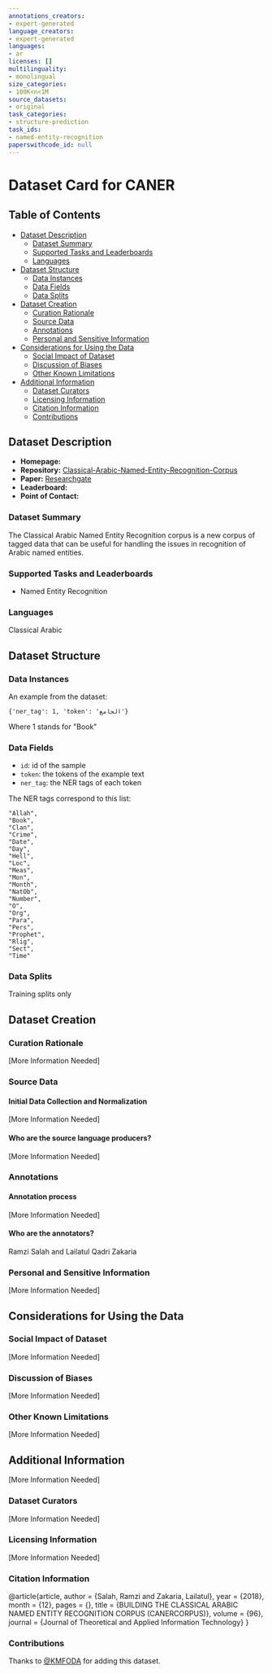 ```yaml
---
annotations_creators:
- expert-generated
language_creators:
- expert-generated
languages:
- ar
licenses: []
multilinguality:
- monolingual
size_categories:
- 100K<n<1M
source_datasets:
- original
task_categories:
- structure-prediction
task_ids:
- named-entity-recognition
paperswithcode_id: null
---
```


# Dataset Card for CANER

## Table of Contents
- [Dataset Description](#dataset-description)
  - [Dataset Summary](#dataset-summary)
  - [Supported Tasks and Leaderboards](#supported-tasks-and-leaderboards)
  - [Languages](#languages)
- [Dataset Structure](#dataset-structure)
  - [Data Instances](#data-instances)
  - [Data Fields](#data-fields)
  - [Data Splits](#data-splits)
- [Dataset Creation](#dataset-creation)
  - [Curation Rationale](#curation-rationale)
  - [Source Data](#source-data)
  - [Annotations](#annotations)
  - [Personal and Sensitive Information](#personal-and-sensitive-information)
- [Considerations for Using the Data](#considerations-for-using-the-data)
  - [Social Impact of Dataset](#social-impact-of-dataset)
  - [Discussion of Biases](#discussion-of-biases)
  - [Other Known Limitations](#other-known-limitations)
- [Additional Information](#additional-information)
  - [Dataset Curators](#dataset-curators)
  - [Licensing Information](#licensing-information)
  - [Citation Information](#citation-information)
  - [Contributions](#contributions)

## Dataset Description

- **Homepage:** 
- **Repository:** [Classical-Arabic-Named-Entity-Recognition-Corpus](https://github.com/RamziSalah)
- **Paper:** [Researchgate](https://www.researchgate.net/publication/330075080_BUILDING_THE_CLASSICAL_ARABIC_NAMED_ENTITY_RECOGNITION_CORPUS_CANERCORPUS)
- **Leaderboard:**
- **Point of Contact:** 

### Dataset Summary

The Classical Arabic Named Entity Recognition corpus is a new corpus of tagged data that can be useful for handling the issues in recognition of Arabic named entities.

### Supported Tasks and Leaderboards

- Named Entity Recognition

### Languages

Classical Arabic

## Dataset Structure

### Data Instances

An example from the dataset:
```
{'ner_tag': 1, 'token': 'الجامع'}
```
Where 1 stands for "Book"

### Data Fields

- `id`: id of the sample
 - `token`: the tokens of the example text
 - `ner_tag`: the NER tags of each token

The NER tags correspond to this list:
 ```
"Allah",
"Book",
"Clan",
"Crime",
"Date",
"Day",
"Hell",
"Loc",
"Meas",
"Mon",
"Month",
"NatOb",
"Number",
"O",
"Org",
"Para",
"Pers",
"Prophet",
"Rlig",
"Sect",
"Time"
 ```

### Data Splits

Training splits only

## Dataset Creation

### Curation Rationale

[More Information Needed]

### Source Data

#### Initial Data Collection and Normalization

[More Information Needed]

#### Who are the source language producers?

[More Information Needed]

### Annotations

#### Annotation process

[More Information Needed]

#### Who are the annotators?

Ramzi Salah and Lailatul Qadri Zakaria

### Personal and Sensitive Information

[More Information Needed]

## Considerations for Using the Data

### Social Impact of Dataset

[More Information Needed]

### Discussion of Biases

[More Information Needed]

### Other Known Limitations

[More Information Needed]

## Additional Information

[More Information Needed]

### Dataset Curators

[More Information Needed]

### Licensing Information

[More Information Needed]

### Citation Information

@article{article,
author = {Salah, Ramzi and Zakaria, Lailatul},
year = {2018},
month = {12},
pages = {},
title = {BUILDING THE CLASSICAL ARABIC NAMED ENTITY RECOGNITION CORPUS (CANERCORPUS)},
volume = {96},
journal = {Journal of Theoretical and Applied Information Technology}
}

### Contributions

Thanks to [@KMFODA](https://github.com/KMFODA) for adding this dataset.